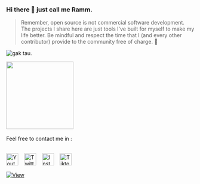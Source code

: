 ### Hi there 👋 just call me Ramm.
> Remember, open source is not commercial software development. The projects I share here are just tools I've built for myself to make my life better. Be mindful and respect the time that I (and every other contributor) provide to the community free of charge. 💜

![gak tau.](http://github.muhamadramdani.com/img/page.png)

<a href="https://github.com/sidaniid">
    <img height="180em" src="https://github-readme-stats-eight-theta.vercel.app/api/top-langs/?username=sidaniid&layout=compact&langs_count=8&theme=algolia" />
</a>
<br><br>
Feel free to contact me in :
<br><br>
<p align="left">
    <a href="https://www.youtube.com/c/sidani"><img width="32px" alt="Youtube" title="Youtube" src="https://camo.githubusercontent.com/d54e97f5edde790381f7e62b217410df33e066a0dc8f692f2fc6b25fc1768b0c/68747470733a2f2f6564656e742e6769746875622e696f2f537570657254696e7949636f6e732f696d616765732f7376672f796f75747562652e737667" /></a>
    &#8287;&#8287;
    <a href="https://twitter.com/sidaniid"><img width="32px" alt="Twitter" title="Twitter" src="https://camo.githubusercontent.com/35b0b8bfbd8840f35607fb56ad0a139047fd5d6e09ceb060c5c6f0a5abd1044c/68747470733a2f2f6564656e742e6769746875622e696f2f537570657254696e7949636f6e732f696d616765732f7376672f747769747465722e737667" /></a>
    &#8287;&#8287;
    <a href="https://instagram.com/sidaniid"><img width="32px" alt="Instagram" title="Instagram" src="https://camo.githubusercontent.com/c9dacf0f25a1489fdbc6c0d2b41cda58b77fa210a13a886d6f99e027adfbd358/68747470733a2f2f6564656e742e6769746875622e696f2f537570657254696e7949636f6e732f696d616765732f7376672f696e7374616772616d2e737667" /></a>
    &#8287;&#8287;
    <a href="https://www.tiktok.com/@sidaniid"><img width="32px" alt="Tiktok" title="Tiktok" src="https://camo.githubusercontent.com/12079d6132e90e50ae42aa07347a312f27219b1295569d5388d19875d73edbd7/68747470733a2f2f6564656e742e6769746875622e696f2f537570657254696e7949636f6e732f696d616765732f7376672f74696b746f6b2e737667" /></a>
</p>
<p align="left">
    <a href=""><img title="View" src="https://camo.githubusercontent.com/4e19f431572a85c5bc33ad6bc215471edab8265979a6b969742bfaac10471af1/68747470733a2f2f677076632e6172747572696f2e6465762f736964616e696964"></a>
</p>
<!---
sidaniid/sidaniid is a ✨ special ✨ repository because its `README.md` (this file) appears on your GitHub profile.
You can click the Preview link to take a look at your changes.
--->
